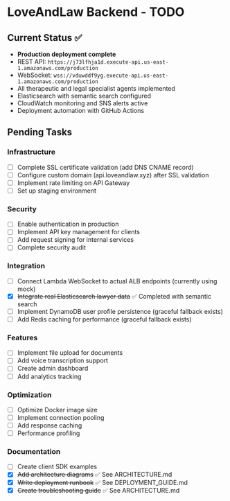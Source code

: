 # LoveAndLaw Backend - TODO

## Current Status ✅
- **Production deployment complete**
- REST API: `https://j73lfhja1d.execute-api.us-east-1.amazonaws.com/production`
- WebSocket: `wss://vduwddf9yg.execute-api.us-east-1.amazonaws.com/production`
- All therapeutic and legal specialist agents implemented
- Elasticsearch with semantic search configured
- CloudWatch monitoring and SNS alerts active
- Deployment automation with GitHub Actions

## Pending Tasks

### Infrastructure
- [ ] Complete SSL certificate validation (add DNS CNAME record)
- [ ] Configure custom domain (api.loveandlaw.xyz) after SSL validation
- [ ] Implement rate limiting on API Gateway
- [ ] Set up staging environment

### Security
- [ ] Enable authentication in production
- [ ] Implement API key management for clients
- [ ] Add request signing for internal services
- [ ] Complete security audit

### Integration
- [ ] Connect Lambda WebSocket to actual ALB endpoints (currently using mock)
- [x] ~~Integrate real Elasticsearch lawyer data~~ ✅ Completed with semantic search
- [ ] Implement DynamoDB user profile persistence (graceful fallback exists)
- [ ] Add Redis caching for performance (graceful fallback exists)

### Features
- [ ] Implement file upload for documents
- [ ] Add voice transcription support
- [ ] Create admin dashboard
- [ ] Add analytics tracking

### Optimization
- [ ] Optimize Docker image size
- [ ] Implement connection pooling
- [ ] Add response caching
- [ ] Performance profiling

### Documentation
- [ ] Create client SDK examples
- [x] ~~Add architecture diagrams~~ ✅ See ARCHITECTURE.md
- [x] ~~Write deployment runbook~~ ✅ See DEPLOYMENT_GUIDE.md
- [x] ~~Create troubleshooting guide~~ ✅ See ARCHITECTURE.md